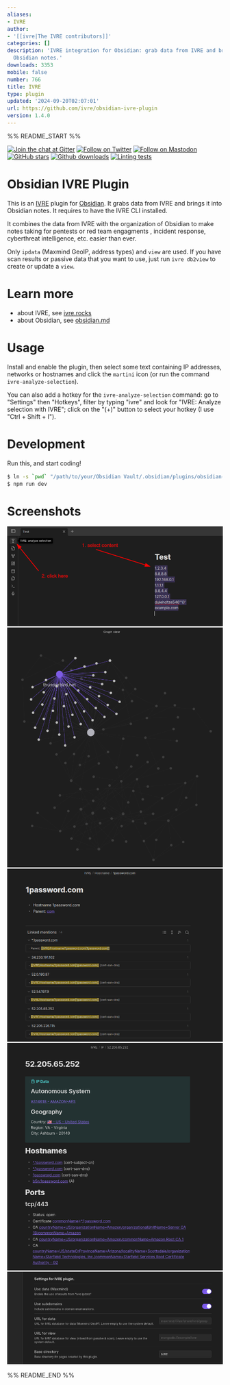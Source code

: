 ```yaml
---
aliases:
- IVRE
author:
- '[[ivre|The IVRE contributors]]'
categories: []
description: 'IVRE integration for Obsidian: grab data from IVRE and brings it into
  Obsidian notes.'
downloads: 3353
mobile: false
number: 766
title: IVRE
type: plugin
updated: '2024-09-20T02:07:01'
url: https://github.com/ivre/obsidian-ivre-plugin
version: 1.4.0
---
```


%% README_START %%

[![Join the chat at Gitter](https://badges.gitter.im/ivre/ivre.svg)](https://gitter.im/ivre/ivre)
[![Follow on Twitter](https://img.shields.io/twitter/follow/IvreRocks.svg?logo=twitter)](https://twitter.com/IvreRocks)
[![Follow on Mastodon](https://img.shields.io/mastodon/follow/109349639355238149?domain=https%3A%2F%2Finfosec.exchange&style=social)](https://infosec.exchange/@ivre)
[![GitHub stars](https://img.shields.io/github/stars/ivre/obsidian-ivre-plugin?style=social)](https://github.com/ivre/obsidian-ivre-plugin)
[![Github downloads](https://img.shields.io/github/downloads/ivre/obsidian-ivre-plugin/total.svg)](https://github.com/ivre/obsidian-ivre-plugin/releases/)
[![Linting tests](https://github.com/ivre/obsidian-ivre-plugin/actions/workflows/linting.yml/badge.svg?branch=master)](https://github.com/ivre/obsidian-ivre-plugin/actions/workflows/linting.yml/?branch=master)

# Obsidian IVRE Plugin

This is an [IVRE](https://ivre.rocks) plugin for [Obsidian](https://obsidian.md). It grabs data from IVRE and brings it into Obsidian notes. It requires to have the IVRE CLI installed.

It combines the data from IVRE with the organization of Obsidian to make notes taking for pentests or red team engagments , incident response, cyberthreat intelligence, etc. easier than ever.

Only `ipdata` (Maxmind GeoIP, address types) and `view` are used. If you have scan results or passive data that you want to use, just run `ivre db2view` to create or update a `view`.

# Learn more

- about IVRE, see [ivre.rocks](https://ivre.rocks/)
- about Obsidian, see [obsidian.md](https://obsidian.md/)

# Usage

Install and enable the plugin, then select some text containing IP addresses, networks or hostnames and click the `martini` icon (or run the command `ivre-analyze-selection`).

You can also add a hotkey for the `ivre-analyze-selection` command: go to "Settings" then "Hotkeys", filter by typing "ivre" and look for "IVRE: Analyze selection with IVRE"; click on the "(+)" button to select your hotkey (I use "Ctrl + Shift + I").

# Development

Run this, and start coding!
```sh
$ ln -s `pwd` "/path/to/your/Obsidian Vault/.obsidian/plugins/obsidian-ivre-plugin"
$ npm run dev
```

# Screenshots #

![Usage](https://raw.githubusercontent.com/ivre/obsidian-ivre-plugin/HEAD/doc/screenshots/usage.png)
![Graph `thunderbird.com`](https://raw.githubusercontent.com/ivre/obsidian-ivre-plugin/HEAD/doc/screenshots/graph_thunderbird.png)
![Domain `1password.com`](https://raw.githubusercontent.com/ivre/obsidian-ivre-plugin/HEAD/doc/screenshots/domain_1password.png)
![Address used by `1password.com`](https://raw.githubusercontent.com/ivre/obsidian-ivre-plugin/HEAD/doc/screenshots/address_1password.png)
![Settings](https://raw.githubusercontent.com/ivre/obsidian-ivre-plugin/HEAD/doc/screenshots/settings.png)


%% README_END %%